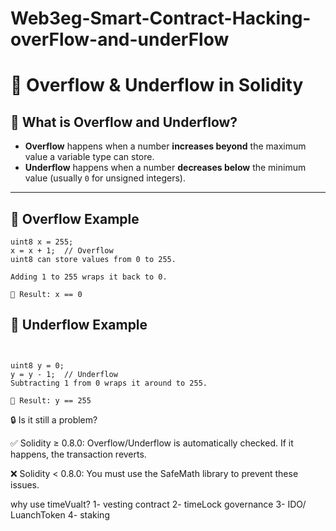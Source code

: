 # Web3eg-Smart-Contract-Hacking-overFlow-and-underFlow

# 🔢 Overflow & Underflow in Solidity

## 🧠 What is Overflow and Underflow?

- **Overflow** happens when a number **increases beyond** the maximum value a variable type can store.
- **Underflow** happens when a number **decreases below** the minimum value (usually `0` for unsigned integers).

---

## 🔢 Overflow Example

```solidity
uint8 x = 255;
x = x + 1;  // Overflow
uint8 can store values from 0 to 255.

Adding 1 to 255 wraps it back to 0.

📌 Result: x == 0
```


## 🔽 Underflow Example

```solidity


uint8 y = 0;
y = y - 1;  // Underflow
Subtracting 1 from 0 wraps it around to 255.

📌 Result: y == 255
```

🔒 Is it still a problem?

✅ Solidity ≥ 0.8.0: Overflow/Underflow is automatically checked. If it happens, the transaction reverts.


❌ Solidity < 0.8.0: You must use the SafeMath library to prevent these issues.



why use timeVualt?
1- vesting contract
2- timeLock governance
3-  IDO/ LuanchToken
4- staking
